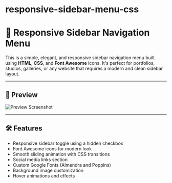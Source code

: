 # responsive-sidebar-menu-css

# 🎨 Responsive Sidebar Navigation Menu

This is a simple, elegant, and responsive sidebar navigation menu built using **HTML**, **CSS**, and **Font Awesome** icons. It's perfect for portfolios, studios, galleries, or any website that requires a modern and clean sidebar layout.

---

## 📸 Preview

![Preview Screenshot](menu_preview.jpg) <!-- Add a screenshot of your UI here -->

---

## 🛠️ Features

- Responsive sidebar toggle using a hidden checkbox
- Font Awesome icons for modern look
- Smooth sliding animation with CSS transitions
- Social media links section
- Custom Google Fonts (Almendra and Poppins)
- Background image customization
- Hover animations and effects





